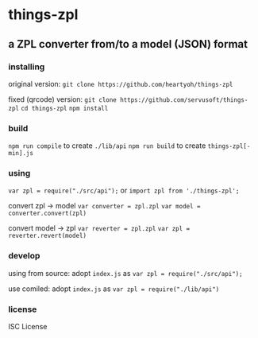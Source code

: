 things-zpl
==========

## a ZPL converter from/to a model (JSON) format

### installing

original version:
  `git clone https://github.com/heartyoh/things-zpl`

fixed (qrcode) version:
  `git clone https://github.com/servusoft/things-zpl`
  `cd things-zpl`
  `npm install`

### build
  `npm run compile` to create `./lib/api`
  `npm run build` to create `things-zpl[-min].js`

### using
  `var zpl = require("./src/api");`
or
  `import zpl from './things-zpl';`

convert zpl -> model
  `var converter = zpl.zpl`
  `var model = converter.convert(zpl)`

convert model -> zpl
  `var reverter = zpl.zpl`
  `var zpl = reverter.revert(model)`


### develop
using from source:   adopt `index.js` as
`var zpl = require("./src/api");`

use comiled: adopt `index.js` as
`var zpl = require("./lib/api")`


### license 
ISC License
